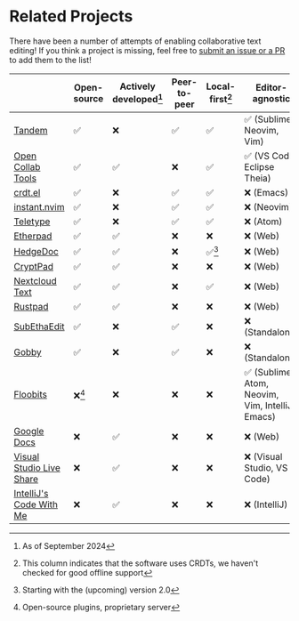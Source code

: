 # Related Projects

There have been a number of attempts of enabling collaborative text editing! If you think a project is missing, feel free to [submit an issue or a PR](https://github.com/ethersync/ethersync) to add them to the list!

| | Open-source | Actively developed[^active] | Peer-to-peer | Local-first[^local-first] | Editor-agnostic |
|-|-|-|-|-|-|
| [Tandem](https://github.com/typeintandem/tandem)                                     | ✅ | ❌ | ✅ | ✅ | ✅ (Sublime, Neovim, Vim) |
| [Open Collab Tools](https://www.open-collab.tools)                                   | ✅ | ✅ | ❌ | ✅ | ✅ (VS Code, Eclipse Theia) |
| [crdt.el](https://github.com/zaeph/crdt.el)                                          | ✅ | ❌ | ✅ | ✅ | ❌ (Emacs) |
| [instant.nvim](https://github.com/jbyuki/instant.nvim)                               | ✅ | ❌ | ✅ | ✅ | ❌ (Neovim) |
| [Teletype](https://github.com/atom/teletype)                                         | ✅ | ❌ | ✅ | ✅ | ❌ (Atom) |
| [Etherpad](https://etherpad.org)                                                     | ✅ | ✅ | ❌ | ❌ | ❌ (Web) |
| [HedgeDoc](https://hedgedoc.org)                                                     | ✅ | ✅ | ❌ | ✅[^hedgedoc] | ❌ (Web) |
| [CryptPad](https://cryptpad.org)                                                     | ✅ | ✅ | ❌ | ❌ | ❌ (Web) |
| [Nextcloud Text](https://github.com/nextcloud/text)                                  | ✅ | ✅ | ❌ | ✅ | ❌ (Web) |
| [Rustpad](https://github.com/ekzhang/rustpad)                                        | ✅ | ✅ | ❌ | ❌ | ❌ (Web) |
| [SubEthaEdit](https://en.wikipedia.org/wiki/SubEthaEdit)                             | ✅ | ❌ | ✅ | ❌ | ❌ (Standalone) |
| [Gobby](https://en.wikipedia.org/wiki/Gobby)                                         | ✅ | ❌ | ✅ | ❌ | ❌ (Standalone) |
| [Floobits](https://github.com/Floobits)                                              | ❌[^floobits] | ❌ | ❌ | ❌ | ✅ (Sublime, Atom, Neovim, Vim, IntelliJ, Emacs) |
| [Google Docs](https://en.wikipedia.org/wiki/Google_Docs)                             | ❌ | ✅ | ❌ | ❌ | ❌ (Web) |
| [Visual Studio Live Share](https://visualstudio.microsoft.com/services/live-share/)  | ❌ | ✅ | ❌ | ❌ | ❌ (Visual Studio, VS Code) |
| [IntelliJ's Code With Me](https://www.jetbrains.com/help/idea/code-with-me.html)     | ❌ | ✅ | ❌ | ❌ | ❌ (IntelliJ) |

[^active]: As of September 2024
[^local-first]: This column indicates that the software uses CRDTs, we haven't checked for good offline support
[^hedgedoc]: Starting with the (upcoming) version 2.0
[^floobits]: Open-source plugins, proprietary server

